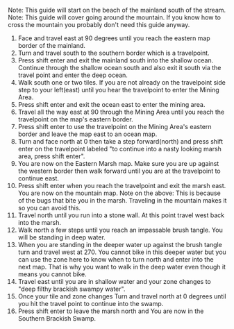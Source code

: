 Note: This guide will start on the beach of the mainland south of the stream.
Note: This guide will cover going around the mountain. If you know how to cross the mountain you probably don't need this guide anyway.
1. Face and travel east at 90 degrees until you reach the eastern map border of the mainland.
2. Turn and travel south to the southern border which is a travelpoint.
3. Press shift enter and exit the mainland south into the shallow ocean. Continue through the shallow ocean south and also exit it south via the travel point and enter the deep ocean.
4. Walk south one or two tiles. If you are not already on the travelpoint side step to your left(east) until you hear the travelpoint to enter the Mining Area.
5. Press shift enter and exit the ocean east to enter the mining area.
6. Travel all the way east at 90 through the Mining Area until you reach the travelpoint on the map's eastern border.
7. Press shift enter to use the travelpoint on the Mining Area's eastern border and leave the map east to an ocean map.
8. Turn and face north at 0 then take a step forward(north) and press shift enter on the travelpoint labeled "to continue into a nasty looking marsh area, press shift enter".
9. You are now on the Eastern Marsh map. Make sure you are up against the western border then walk forward until you are at the travelpoint to continue east.
10. Press shift enter when you reach the travelpoint and exit the marsh east. You are now on the mountain map.
Note on the above: This is because of the bugs that bite you in the marsh. Traveling in the mountain makes it so you can avoid this.
11. Travel north until you run into a stone wall. At this point travel west back into the marsh.
12. Walk north a few steps until you reach an impassable brush tangle. You will be standing in deep water.
13. When you are standing in the deeper water up against the brush tangle turn and travel west at 270.
You cannot bike in this deeper water but you can use the zone here to know when to turn north and enter into the next map. That is why you want to walk in the deep water even though it means you cannot bike.
14. Travel east until you are in shallow water and your zone changes to "deep filthy brackish swampy water".
15. Once your tile and zone changes Turn and travel north at 0 degrees until you hit the travel point to continue into the swamp.
16. Press shift enter to leave the marsh north and You are now in the Southern Brackish Swamp.